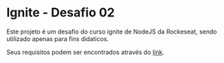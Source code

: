 # Ignite - Desafio 02
Este projeto é um desafio do curso ignite de NodeJS da Rockeseat, sendo utilizado apenas para fins didaticos.

Seus requisitos podem ser encontrados através do [link](https://www.notion.so/Desafio-02-Trabalhando-com-middlewares-4f89bf538c2e4ee291382b92bdc36790).
